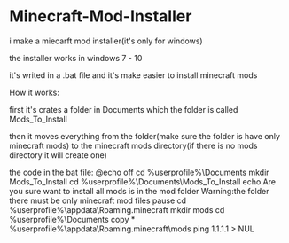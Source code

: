 # Minecraft-Mod-Installer
i make a miecarft mod installer(it's only for windows)

the installer works in windows 7 - 10

it's writed in a .bat file and it's make easier to install minecraft mods

How it works:

first it's crates a folder in Documents which the folder is called Mods_To_Install

then it moves everything from the folder(make sure the folder is have only minecraft mods) to the minecraft mods directory(if there is no mods directory it will create one)


the code in the bat file:
@echo off
cd %userprofile%\Documents
mkdir Mods_To_Install
cd %userprofile%\Documents\Mods_To_Install
echo Are you sure want to install all mods is in the mod folder Warning:the folder there must be only minecraft mod files
pause 
cd %userprofile%\appdata\Roaming\.minecraft
mkdir mods
cd %userprofile%\Documents
copy * %userprofile%\appdata\Roaming\.minecraft\mods
ping 1.1.1.1 > NUL
